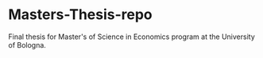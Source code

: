 # Masters-Thesis-repo
Final thesis for Master's of Science in Economics program at the University of Bologna.
